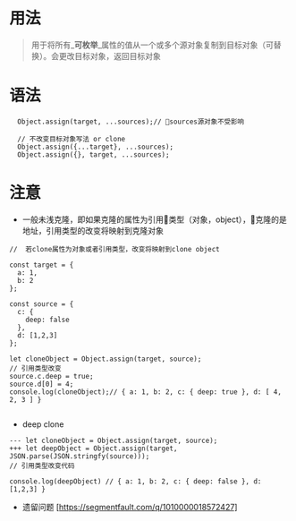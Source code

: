 # 用法
> 用于将所有_**可枚举**_属性的值从一个或多个源对象复制到目标对象（可替换）。会更改目标对象，返回目标对象

# 语法
```
  Object.assign(target, ...sources);// sources源对象不受影响

  // 不改变目标对象写法 or clone
  Object.assign({...target}, ...sources);
  Object.assign({}, target, ...sources);

```


# 注意
- 一般未浅克隆，即如果克隆的属性为引用类型（对象，object），克隆的是地址，引用类型的改变将映射到克隆对象
```
//  若clone属性为对象或者引用类型，改变将映射到clone object

const target = {
  a: 1,
  b: 2
};

const source = {
  c: {
    deep: false
  },
  d: [1,2,3]
};

let cloneObject = Object.assign(target, source);
// 引用类型改变
source.c.deep = true;
source.d[0] = 4;
console.log(cloneObject);// { a: 1, b: 2, c: { deep: true }, d: [ 4, 2, 3 ] }


```
- deep clone
```
--- let cloneObject = Object.assign(target, source);
+++ let deepObject = Object.assign(target, JSON.parse(JSON.stringfy(source)));
// 引用类型改变代码

console.log(deepObject) // { a: 1, b: 2, c: { deep: false }, d: [1,2,3] }

```

- 遗留问题 [https://segmentfault.com/q/1010000018572427]